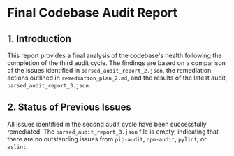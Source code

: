 # Final Codebase Audit Report

## 1. Introduction

This report provides a final analysis of the codebase's health following the completion of the third audit cycle. The findings are based on a comparison of the issues identified in `parsed_audit_report_2.json`, the remediation actions outlined in `remediation_plan_2.md`, and the results of the latest audit, `parsed_audit_report_3.json`.

## 2. Status of Previous Issues

All issues identified in the second audit cycle have been successfully remediated. The `parsed_audit_report_3.json` file is empty, indicating that there are no outstanding issues from `pip-audit`, `npm-audit`, `pylint`, or `eslint`.

